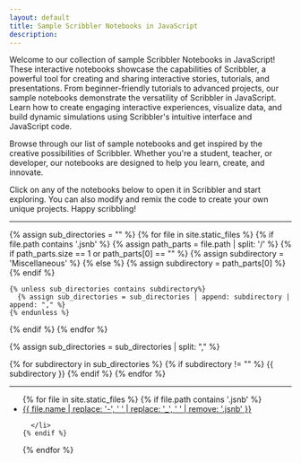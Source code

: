 ```yaml
---
layout: default
title: Sample Scribbler Notebooks in JavaScript
description: 
---
```

Welcome to our collection of sample Scribbler Notebooks in JavaScript! These interactive notebooks showcase the capabilities of Scribbler, a powerful tool for creating and sharing interactive stories, tutorials, and presentations. From beginner-friendly tutorials to advanced projects, our sample notebooks demonstrate the versatility of Scribbler in JavaScript. Learn how to create engaging interactive experiences, visualize data, and build dynamic simulations using Scribbler's intuitive interface and JavaScript code.

Browse through our list of sample notebooks and get inspired by the creative possibilities of Scribbler. Whether you're a student, teacher, or developer, our notebooks are designed to help you learn, create, and innovate.

Click on any of the notebooks below to open it in Scribbler and start exploring. You can also modify and remix the code to create your own unique projects. Happy scribbling!
<hr>




{% assign sub_directories = "" %}
{% for file in site.static_files %}
  {% if file.path contains '.jsnb' %}
    {% assign path_parts = file.path | split: '/' %}
    {% if path_parts.size == 1 or path_parts[0] == "" %}
      {% assign subdirectory = 'Miscellaneous' %}
    {% else %}
      {% assign subdirectory = path_parts[0] %}
    {% endif %}
    
    {% unless sub_directories contains subdirectory%}
      {% assign sub_directories = sub_directories | append: subdirectory | append: "," %}
    {% endunless %}
  {% endif %}
{% endfor %}

{% assign sub_directories = sub_directories | split: "," %}

{% for subdirectory in sub_directories %}
  {% if subdirectory != "" %}
    {{ subdirectory }}
  {% endif %}
{% endfor %}



<hr>

<ul class="row">
  {% for file in site.static_files %}
    {% if file.path contains '.jsnb' %}
      <li class="col-md-3 col-sm-6 col-xs-12 mb-4 sampleCard">
        <a href="https://app.scribbler.live/?jsnb=https://examples.scribbler.live{{ file.path }}">{{ file.name | replace: '-', ' ' | replace: '_', ' ' | remove: '.jsnb' }}</a>
     
      </li>
    {% endif %}
  {% endfor %}
</ul>
